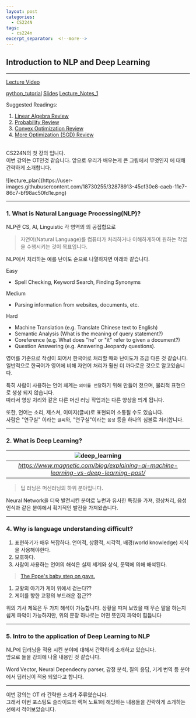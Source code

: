 ```yaml
---
layout: post
categories:
  - CS224N
tags: 
  - cs224n
excerpt_separator:  <!--more-->
---
```



## Introduction to NLP and Deep Learning
<hr>

[Lecture Video](https://www.youtube.com/watch?v=OQQ-W_63UgQ&list=PL3FW7Lu3i5Jsnh1rnUwq_TcylNr7EkRe6&index=1)


[python_tutorial](http://cs231n.github.io/python-numpy-tutorial/)
[Slides](http://web.stanford.edu/class/cs224n/lectures/cs224n-2017-lecture1.pdf)
[Lecture_Notes_1](http://web.stanford.edu/class/cs224n/lecture_notes/cs224n-2017-notes1.pdf)

Suggested Readings:
1. [Linear Algebra Review](http://cs229.stanford.edu/section/cs229-linalg.pdf)
2. [Probability Review](http://cs229.stanford.edu/section/cs229-prob.pdf)
3. [Convex Optimization Review](http://cs229.stanford.edu/section/cs229-cvxopt.pdf)
4. [More Optimization (SGD) Review](http://cs231n.github.io/optimization-1/)

<br>
CS224N의 첫 강의 입니다.<br>
이번 강의는 OT인것 같습니다. 앞으로 우리가 배우는게 큰 그림에서 무엇인지 에 대해 간략하게 소개합니다.<br>
<br>
![lecture_plan](https://user-images.githubusercontent.com/18730255/32878913-45cf30e8-caeb-11e7-86c7-bf98ac50fd1e.png)
<br>

<hr>

### 1. What is Natural Language Processing(NLP)?

NLP란 CS, AI, Linguistic 각 영역의 의 공집합으로<br>
> 자연어(Natural Language)를 컴퓨터가 처리하거나 이해하게하여 원하는 작업을 수행시키는 것이 목표입니다.

NLP에서 처리하는 예를 난이도 순으로 나열하자면 아래와 같습니다.<br>

Easy
- Spell Checking, Keyword Search, Finding Synonyms

Medium
- Parsing information from websites, documents, etc.

Hard
- Machine Translation (e.g. Translate Chinese text to English)
- Semantic Analysis (What is the meaning of query statement?)
- Coreference (e.g. What does "he" or "it" refer to given a document?)
- Question Answering (e.g. Answering Jeopardy questions).

영어를 기준으로 작성이 되어서 한국어로 처리할 때와 난이도가 조금 다른 것 같습니다. 일반적으로 한국어가 영어에 비해 자연어 처리가 훨씬 더 까다로운 것으로 알고있습니다.

특히 사람이 사용하는 언어 체계는 `의미를 전달`하기 위해 만들어 졌으며, 물리적 표현으로 생성 되지 않습니다.<br>
따라서 영상 처리와 같은 다른 머신 러닝 작업과는 다른 양상을 띄게 됩니다.

또한, 언어는 소리, 제스쳐, 이미지(글씨)로 표현되어 소통될 수도 있습니다.<br>
사람은 "연구실" 이라는 `글씨`와, "연구실"이라는 `음성` 등을 하나의 심볼로 처리합니다.
<hr>

### 2. What is Deep Learning?

| ![deep_learning](https://user-images.githubusercontent.com/18730255/32881846-d9f6c1e6-caf5-11e7-8be7-5bfede0a8444.png) |
|:--:|
|*https://www.magnetic.com/blog/explaining-ai-machine-learning-vs-deep-learning-post/*|

> 딥 러닝은 머신러닝의 하위 분야입니다.

Neural Network을 더욱 발전시킨 분야로 뉴런과 유사한 특징을 가져, 영상처리, 음성인식과 같은 분야에서 획기적인 발전을 가져왔습니다.

<hr>

### 4. Why is language understanding difficult?

1. 표현하기가 매우 복잡하다. 언어적, 상황적, 시각적, 배경(world knowledge) 지식을 사용해야한다.
2. 모호하다.
3. 사람이 사용하는 언어의 해석은 실제 세계와 상식, 문맥에 의해 해석된다.

> [The Pope's baby step on gays.](http://content.time.com/time/magazine/article/0,9171,2148640,00.html)
1. 교황의 아기가 게이 위에서 걷는다??
2. 게이를 향한 교황의 부드러운 접근??

위의 기사 제목은 두 가지 해석이 가능합니다. 상황을 따져 보았을 때 무슨 말을 하는지 쉽게 파악이 가능하지만, 위의 문장 하나로는 어떤 뜻인지 파악이 힘듭니다
<hr>

### 5. Intro to the application of Deep Learning to NLP

NLP에 딥러닝을 적용 시킨 분야에 대해서 간략하게 소개하고 있습니다.<br>
앞으로 들을 강의에 나올 내용인 것 같습니다.

Word Vector, Neural Dependecny parser, 감정 분석, 질의 응답, 기계 번역 등 분야에서 딥러닝이 적용 되었다고 합니다.

<hr>

이번 강의는 OT 라 간략한 소개가 주류였습니다.<br>
그래서 이번 포스팅도 슬라이드와 렉쳐 노트1에 해당하는 내용들을 간략하게 소개하는 선에서 적어보았습니다.